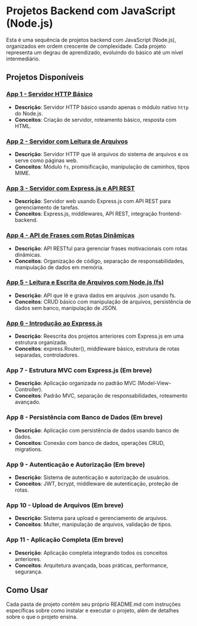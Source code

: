 # Projetos Backend com JavaScript (Node.js)

Esta é uma sequência de projetos backend com JavaScript (Node.js), organizados em ordem crescente de complexidade. Cada projeto representa um degrau de aprendizado, evoluindo do básico até um nível intermediário.

## Projetos Disponíveis

### [App 1 - Servidor HTTP Básico](./app01/)
- **Descrição**: Servidor HTTP básico usando apenas o módulo nativo `http` do Node.js.
- **Conceitos**: Criação de servidor, roteamento básico, resposta com HTML.

### [App 2 - Servidor com Leitura de Arquivos](./app02/)
- **Descrição**: Servidor HTTP que lê arquivos do sistema de arquivos e os serve como páginas web.
- **Conceitos**: Módulo `fs`, promisificação, manipulação de caminhos, tipos MIME.

### [App 3 - Servidor com Express.js e API REST](./app03/)
- **Descrição**: Servidor web usando Express.js com API REST para gerenciamento de tarefas.
- **Conceitos**: Express.js, middlewares, API REST, integração frontend-backend.

### [App 4 - API de Frases com Rotas Dinâmicas](./app04/)
- **Descrição**: API RESTful para gerenciar frases motivacionais com rotas dinâmicas.
- **Conceitos**: Organização de código, separação de responsabilidades, manipulação de dados em memória.

### [App 5 - Leitura e Escrita de Arquivos com Node.js (fs)](./app05/)
- **Descrição**: API que lê e grava dados em arquivos .json usando fs.
- **Conceitos**: CRUD básico com manipulação de arquivos, persistência de dados sem banco, manipulação de JSON.

### [App 6 - Introdução ao Express.js](./app06/)
- **Descrição**: Reescrita dos projetos anteriores com Express.js em uma estrutura organizada.
- **Conceitos**: express.Router(), middleware básico, estrutura de rotas separadas, controladores.

### App 7 - Estrutura MVC com Express.js (Em breve)
- **Descrição**: Aplicação organizada no padrão MVC (Model-View-Controller).
- **Conceitos**: Padrão MVC, separação de responsabilidades, roteamento avançado.

### App 8 - Persistência com Banco de Dados (Em breve)
- **Descrição**: Aplicação com persistência de dados usando banco de dados.
- **Conceitos**: Conexão com banco de dados, operações CRUD, migrations.

### App 9 - Autenticação e Autorização (Em breve)
- **Descrição**: Sistema de autenticação e autorização de usuários.
- **Conceitos**: JWT, bcrypt, middleware de autenticação, proteção de rotas.

### App 10 - Upload de Arquivos (Em breve)
- **Descrição**: Sistema para upload e gerenciamento de arquivos.
- **Conceitos**: Multer, manipulação de arquivos, validação de tipos.

### App 11 - Aplicação Completa (Em breve)
- **Descrição**: Aplicação completa integrando todos os conceitos anteriores.
- **Conceitos**: Arquitetura avançada, boas práticas, performance, segurança.

## Como Usar

Cada pasta de projeto contém seu próprio README.md com instruções específicas sobre como instalar e executar o projeto, além de detalhes sobre o que o projeto ensina.